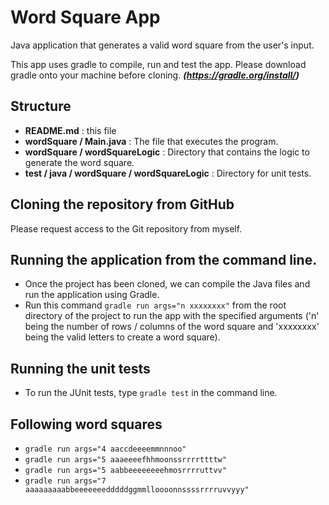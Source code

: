 # Word Square App

Java application that generates a valid word square from the user's input.

This app uses gradle to compile, run and test the app. Please download gradle onto your machine before cloning.
***(https://gradle.org/install/)***

## Structure

* **README.md** : this file
* **wordSquare / Main.java** : The file that executes the program.
* **wordSquare / wordSquareLogic** : Directory that contains the logic to generate the word square.
* **test / java / wordSquare / wordSquareLogic** : Directory for unit tests.

## Cloning the repository from GitHub
Please request access to the Git repository from myself.

## Running the application from the command line.
* Once the project has been cloned, we can compile the Java files and run the application using Gradle. 
* Run this command ```gradle run args="n xxxxxxxx"``` from the root directory of the project to run the app with the specified arguments ('n' being the number of rows / columns of the word square and 'xxxxxxxx' being the valid letters to create a word square).

## Running the unit tests
* To run the JUnit tests, type ```gradle test``` in the command line.

## Following word squares

* ```gradle run args="4 aaccdeeeemmnnnoo"```
* ```gradle run args="5 aaaeeeefhhmoonssrrrrttttw"```
* ```gradle run args="5 aabbeeeeeeeehmosrrrruttvv"```
* ```gradle run args="7 aaaaaaaaabbeeeeeeedddddggmmlloooonnssssrrrruvvyyy"```


